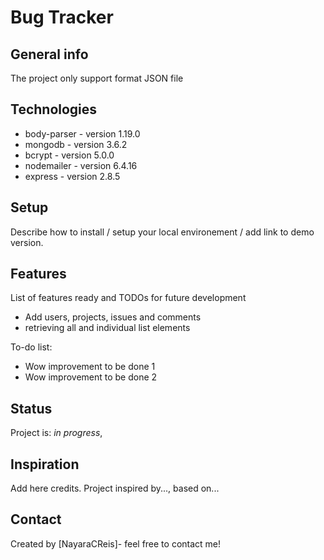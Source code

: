 # Bug Tracker


## General info
The project only support format JSON file


## Technologies
* body-parser - version 1.19.0
* mongodb - version 3.6.2
* bcrypt - version 5.0.0
* nodemailer - version 6.4.16
* express - version 2.8.5

## Setup
Describe how to install / setup your local environement / add link to demo version.


## Features
List of features ready and TODOs for future development
* Add users, projects, issues and comments
* retrieving all and individual list elements

To-do list:
* Wow improvement to be done 1
* Wow improvement to be done 2

## Status
Project is: _in progress_,

## Inspiration
Add here credits. Project inspired by..., based on...

## Contact
Created by [NayaraCReis]- feel free to contact me!